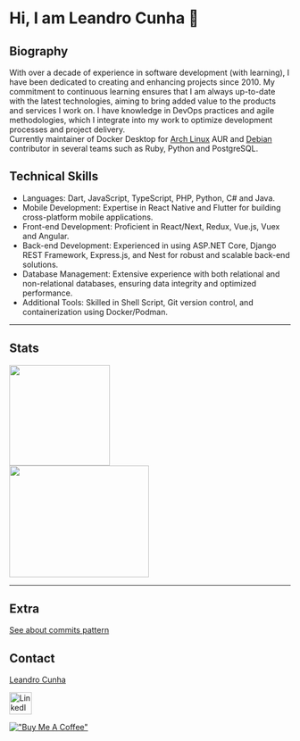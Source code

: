 # Hi, I am Leandro Cunha :wave:

## Biography

With over a decade of experience in software development (with learning), I have been dedicated to creating and enhancing projects since 2010. My commitment to continuous learning ensures that I am always up-to-date with the latest technologies, aiming to bring added value to the products and services I work on.
I have knowledge in DevOps practices and agile methodologies, which I integrate into my work to optimize development processes and project delivery.  
Currently maintainer of Docker Desktop for [Arch Linux](https://github.com/archlinux) AUR and [Debian](https://github.com/debian) contributor in several teams such as Ruby, Python and PostgreSQL.  

## Technical Skills

- Languages: Dart, JavaScript, TypeScript, PHP, Python, C# and Java.  
- Mobile Development: Expertise in React Native and Flutter for building cross-platform mobile applications.  
- Front-end Development: Proficient in React/Next, Redux, Vue.js, Vuex and Angular.  
- Back-end Development: Experienced in using ASP.NET Core, Django REST Framework, Express.js, and Nest for robust and scalable back-end solutions.  
- Database Management: Extensive experience with both relational and non-relational databases, ensuring data integrity and optimized performance.  
- Additional Tools: Skilled in Shell Script, Git version control, and containerization using Docker/Podman.  

---

## Stats

<div>
<a href="https://github.com/leandrocunha526">
  <img height="180em" src="https://github-readme-stats.vercel.app/api?username=leandrocunha526&show_icons=true&theme=dracula&include_all_commits=true&count_private=true">
</a>
</div>
<div>
  <img height="200em" width="250em" src="https://github-readme-stats.vercel.app/api/top-langs/?username=leandrocunha526&layout=compact&langs_count=10&theme=dracula"/>
</div>

---

## Extra

[See about commits pattern](https://gist.github.com/leandrocunha526/f5bf86a5429401af5acba7fe811d4e7d)

## Contact

[Leandro Cunha](mailto:leandrocunhaemail@gmail.com?subject=Contact)

[<img src="https://upload.wikimedia.org/wikipedia/commons/c/ca/LinkedIn_logo_initials.png" alt="LinkedIn" width="40"/>](https://www.linkedin.com/in/leandrocunha123)

[!["Buy Me A Coffee"](https://www.buymeacoffee.com/assets/img/custom_images/orange_img.png)](https://www.buymeacoffee.com/leandrocunha)
